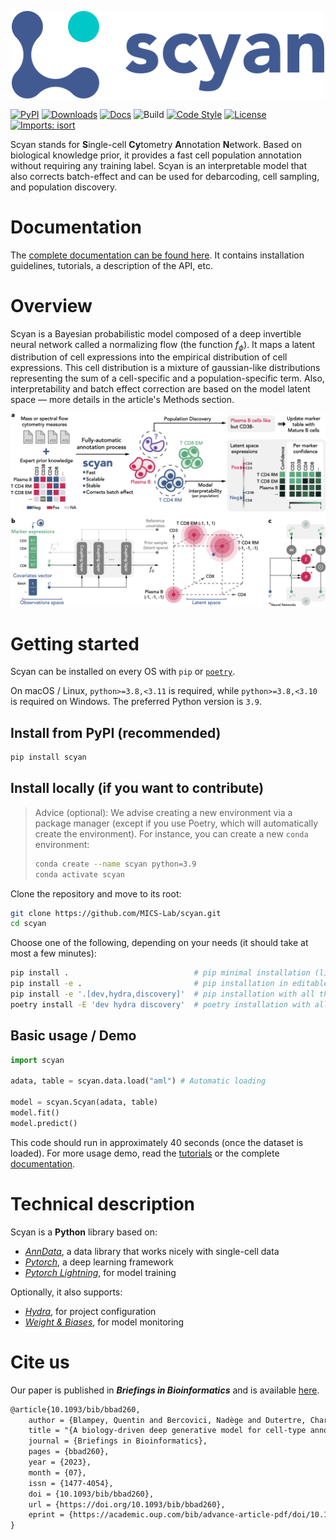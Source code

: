 <p align="center">
  <img src="https://github.com/MICS-Lab/scyan/raw/master/docs/assets/logo.png" alt="scyan_logo" width="500"/>
</p>

[![PyPI](https://img.shields.io/pypi/v/scyan.svg)](https://pypi.org/project/scyan)
[![Downloads](https://pepy.tech/badge/scyan)](https://pepy.tech/project/scyan)
[![Docs](https://img.shields.io/badge/docs-mkdocs-blue)](https://mics-lab.github.io/scyan/)
![Build](https://github.com/MICS-Lab/scyan/workflows/ci/badge.svg)
[![Code Style](https://img.shields.io/badge/code%20style-black-000000.svg)](https://github.com/python/black)
[![License](https://img.shields.io/pypi/l/scyan.svg)](https://github.com/MICS-Lab/scyan/blob/master/LICENSE)
[![Imports: isort](https://img.shields.io/badge/imports-isort-blueviolet)](https://pycqa.github.io/isort/)

Scyan stands for **S**ingle-cell **Cy**tometry **A**nnotation **N**etwork. Based on biological knowledge prior, it provides a fast cell population annotation without requiring any training label. Scyan is an interpretable model that also corrects batch-effect and can be used for debarcoding, cell sampling, and population discovery.

# Documentation

The [complete documentation can be found here](https://mics-lab.github.io/scyan/). It contains installation guidelines, tutorials, a description of the API, etc.

# Overview

Scyan is a Bayesian probabilistic model composed of a deep invertible neural network called a normalizing flow (the function $f_{\phi}$). It maps a latent distribution of cell expressions into the empirical distribution of cell expressions. This cell distribution is a mixture of gaussian-like distributions representing the sum of a cell-specific and a population-specific term. Also, interpretability and batch effect correction are based on the model latent space — more details in the article's Methods section.

<p align="center">
  <img src="https://github.com/MICS-Lab/scyan/raw/master/docs/assets/overview.png" alt="overview_image"/>
</p>

# Getting started

Scyan can be installed on every OS with `pip` or [`poetry`](https://python-poetry.org/docs/).

On macOS / Linux, `python>=3.8,<3.11` is required, while `python>=3.8,<3.10` is required on Windows. The preferred Python version is `3.9`.

## Install from PyPI (recommended)

```bash
pip install scyan
```

## Install locally (if you want to contribute)

> Advice (optional): We advise creating a new environment via a package manager (except if you use Poetry, which will automatically create the environment). For instance, you can create a new `conda` environment:
>
> ```bash
> conda create --name scyan python=3.9
> conda activate scyan
> ```

Clone the repository and move to its root:

```bash
git clone https://github.com/MICS-Lab/scyan.git
cd scyan
```

Choose one of the following, depending on your needs (it should take at most a few minutes):

```bash
pip install .                            # pip minimal installation (library only)
pip install -e .                         # pip installation in editable mode
pip install -e '.[dev,hydra,discovery]'  # pip installation with all the extras
poetry install -E 'dev hydra discovery'  # poetry installation with all the extras
```

## Basic usage / Demo

```py
import scyan

adata, table = scyan.data.load("aml") # Automatic loading

model = scyan.Scyan(adata, table)
model.fit()
model.predict()
```

This code should run in approximately 40 seconds (once the dataset is loaded).
For more usage demo, read the [tutorials](https://mics-lab.github.io/scyan/tutorials/usage/) or the complete [documentation](https://mics-lab.github.io/scyan/).

# Technical description

Scyan is a **Python** library based on:

- [_AnnData_](https://anndata.readthedocs.io/en/latest/), a data library that works nicely with single-cell data
- [_Pytorch_](https://pytorch.org/), a deep learning framework
- [_Pytorch Lightning_](https://www.pytorchlightning.ai/), for model training

Optionally, it also supports:
- [_Hydra_](https://hydra.cc/docs/intro/), for project configuration
- [_Weight & Biases_](https://wandb.ai/site), for model monitoring

# Cite us

Our paper is published in ***Briefings in Bioinformatics*** and is available [here](https://doi.org/10.1093/bib/bbad260).
```txt
@article{10.1093/bib/bbad260,
    author = {Blampey, Quentin and Bercovici, Nadège and Dutertre, Charles-Antoine and Pic, Isabelle and Ribeiro, Joana Mourato and André, Fabrice and Cournède, Paul-Henry},
    title = "{A biology-driven deep generative model for cell-type annotation in cytometry}",
    journal = {Briefings in Bioinformatics},
    pages = {bbad260},
    year = {2023},
    month = {07},
    issn = {1477-4054},
    doi = {10.1093/bib/bbad260},
    url = {https://doi.org/10.1093/bib/bbad260},
    eprint = {https://academic.oup.com/bib/advance-article-pdf/doi/10.1093/bib/bbad260/50973199/bbad260.pdf},
}

```
